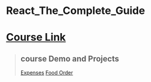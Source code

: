 # React_The_Complete_Guide

# [Course Link](https://www.udemy.com/course/react-the-complete-guide-incl-redux/)

> ## course Demo and Projects
>
> [Expenses](https://expenses-3azizo.netlify.app)
> [Food Order](https://food-order-3azizo.netlify.app/)
